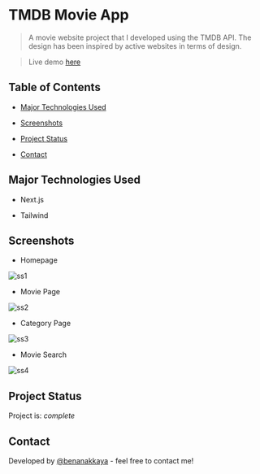 
# TMDB Movie App

> A movie website project that I developed using the TMDB API. The design has been inspired by active websites in terms of design.

> Live demo [here](https://tmdb-movie-app-benan.netlify.app/)

  

## Table of Contents

* [Major Technologies Used](#technologies-used)

* [Screenshots](#screenshots)

* [Project Status](#project-status)

* [Contact](#contact)

  
  
  

## Major Technologies Used

- Next.js

- Tailwind

  
## Screenshots

 - Homepage
   
![ss1](https://res.cloudinary.com/dmsj8hghq/image/upload/fl_preserve_transparency/v1715606662/FireShot_Capture_182_-_Movies_-_tmdb-movie-app-benan.netlify.app_zunvtm.jpg)

 - Movie Page
   
![ss2](https://res.cloudinary.com/dmsj8hghq/image/upload/fl_preserve_transparency/v1715606641/FireShot_Capture_183_-_Movies_-_tmdb-movie-app-benan.netlify.app_cufk5v.jpg)

 - Category Page
   
![ss3](https://res.cloudinary.com/dmsj8hghq/image/upload/fl_preserve_transparency/v1715606656/FireShot_Capture_184_-_Movies_-_tmdb-movie-app-benan.netlify.app_k6wxl7.jpg)

 - Movie Search
   
![ss4](https://res.cloudinary.com/dmsj8hghq/image/upload/fl_preserve_transparency/v1715606729/FireShot_Capture_185_-_Movies_-_tmdb-movie-app-benan.netlify.app_iowuiv.jpg?_s=public-apps)

 

## Project Status

Project is: _complete_
  

## Contact

Developed by [@benanakkaya](https://www.linkedin.com/in/benanakkaya/) - feel free to contact me!


